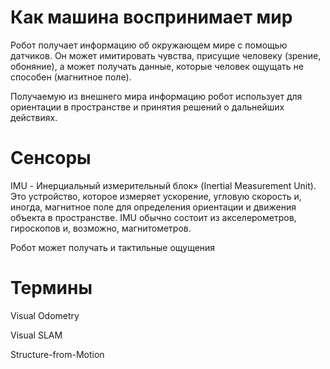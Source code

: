 # Как машина воспринимает мир
Робот получает информацию об окружающем мире с помощью датчиков. Он может имитировать чувства, присущие человеку (зрение, обоняние), а может получать данные, которые человек ощущать не способен (магнитное поле).

Получаемую из внешнего мира информацию робот использует для ориентации в пространстве и принятия решений о дальнейших действиях. 

# Сенсоры
IMU - Инерциальный измерительный блок» (Inertial Measurement Unit). Это устройство, которое измеряет ускорение, угловую скорость 
и, иногда, магнитное поле для определения ориентации и движения объекта в пространстве. IMU обычно состоит из акселерометров, 
гироскопов и, возможно, магнитометров. 

Робот может получать и тактильные ощущения

# Термины
Visual Odometry

Visual SLAM

Structure-from-Motion
